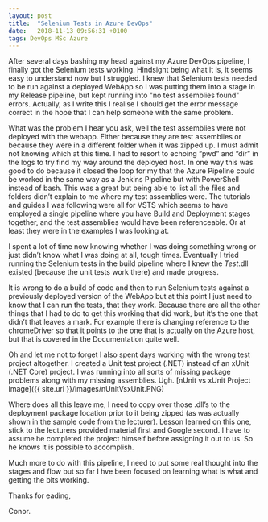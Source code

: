 ```yaml
---
layout: post
title:  "Selenium Tests in Azure DevOps"
date:   2018-11-13 09:56:31 +0100
tags: DevOps MSc Azure
---
```


 After several days bashing my head against my Azure DevOps pipeline, I finally got the Selenium tests working. Hindsight being what it is, it seems easy to understand now but I struggled. I knew that Selenium tests needed to be run against a deployed WebApp so I was putting them into a stage in my Release pipeline, but kept running into "no test assemblies found" errors. Actually, as I write this I realise I should get the error message correct in the hope that I can help someone with the same problem.

What was the problem I hear you ask, well the test assemblies were not deployed with the webapp. Either because they are test assemblies or because they were in a different folder when it was zipped up. I must admit not knowing which at this time. I had to resort to echoing “pwd” and “dir” in the logs to try find my way around the deployed host. In one way this was good to do because it closed the loop for my that the Azure Pipeline could be worked in the same way as a Jenkins Pipeline but with PowerShell instead of bash. This was a great but being able to list all the files and folders didn’t explain to me where my test assemblies were. The tutorials and guides I was following were all for VSTS which seems to have employed a single pipeline where you have Build and Deployment stages together, and the test assemblies would have been referenceable. Or at least they were in the examples I was looking at.

I spent a lot of time now knowing whether I was doing something wrong or just didn’t know what I was doing at all, tough times. Eventually I tried running the Selenium tests in the build pipeline where I knew the *Test*.dll existed (because the unit tests work there) and made progress. 

It is wrong to do a build of code and then to run Selenium tests against a previously deployed version of the WebApp but at this point I just need to know that I can run the tests, that they work. Because there are all the other things that I had to do to get this working that did work, but it’s the one that didn’t that leaves a mark. For example there is changing reference to the chromeDriver so that it points to the one that is actually on the Azure host, but that is covered in the Documentation quite well. 

Oh and let me not to forget I also spent days working with the wrong test project altogether. I created a Unit test project (.NET) instead of an xUnit (.NET Core) project. I was running into all sorts of missing package problems along with my missing assemblies. Ugh.
[nUnit vs xUnit Project Image]({{ site.url }}/images/nUnitVsxUnit.PNG)

Where does all this leave me, I need to copy over those .dll’s to the deployment package location prior to it being zipped (as was actually shown in the sample code from the lecturer). Lesson learned on this one, stick to the lecturers provided material first and Google second. I have to assume he completed the project himself before assigning it out to us. So he knows it is possible to accomplish.

Much more to do with this pipeline, I need to put some real thought into the stages and flow but so far I hve been focused on learning what is what and getting the bits working.

Thanks for eading,

Conor.